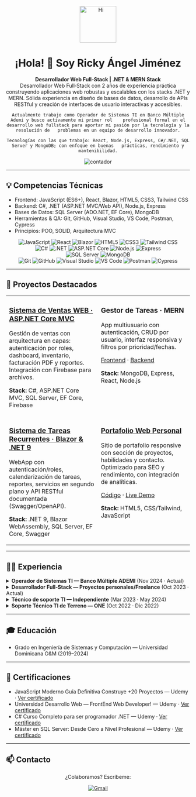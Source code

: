 <div align="center">
  <img src="https://media.giphy.com/media/M9gbBd9nbDrOTu1Mqx/giphy.gif" width="100" alt="Hi"/>
  <h1>¡Hola! 👋 Soy Ricky Ángel Jiménez</h1>
  <p>
    <strong>Desarrollador Web Full‑Stack | .NET & MERN Stack</strong><br/>
    Desarrollador Web Full‑Stack con 2 años de experiencia práctica construyendo aplicaciones web robustas y escalables con los stacks .NET y MERN. Sólida experiencia en diseño de bases de datos, desarrollo de APIs RESTful y creación de interfaces de usuario interactivas y accesibles.

    Actualmente trabajo como Operador de Sistemas TI en Banco Múltiple Ademi y busco activamente mi primer rol    profesional formal en el desarrollo web fullstack para aportar mi pasión por la tecnología y la resolución de   problemas en un equipo de desarrollo innovador.

    Tecnologías con las que trabajo: React, Node.js, Express, C#/.NET, SQL Server y MongoDB; con enfoque en buenas   prácticas, rendimiento y mantenibilidad.
  </p>
  <p>
    <img src="https://komarev.com/ghpvc/?username=xfiberex&label=Visitas%20al%20perfil&color=0e75b6&style=flat" alt="contador"/>
  </p>
</div>

---

## 💡 Competencias Técnicas

- Frontend: JavaScript (ES6+), React, Blazor, HTML5, CSS3, Tailwind CSS
- Backend: C#, .NET (ASP.NET MVC/Web API), Node.js, Express
- Bases de Datos: SQL Server (ADO.NET, EF Core), MongoDB
- Herramientas & QA: Git, GitHub, Visual Studio, VS Code, Postman, Cypress
- Principios: POO, SOLID, Arquitectura MVC

<div align="center">
  <!-- Frontend -->
  <img src="https://img.shields.io/badge/JavaScript-ES6%2B-F7DF1E?style=for-the-badge&logo=javascript&logoColor=000" alt="JavaScript"/>
  <img src="https://img.shields.io/badge/React-061DAFB?style=for-the-badge&logo=react&logoColor=61DAFB&labelColor=20232A&color=20232A" alt="React"/>
  <img src="https://img.shields.io/badge/Blazor-512BD4?style=for-the-badge&logo=dotnet&logoColor=fff" alt="Blazor"/>
  <img src="https://img.shields.io/badge/HTML5-E34F26?style=for-the-badge&logo=html5&logoColor=fff" alt="HTML5"/>
  <img src="https://img.shields.io/badge/CSS3-1572B6?style=for-the-badge&logo=css3&logoColor=fff" alt="CSS3"/>
  <img src="https://img.shields.io/badge/Tailwind-06B6D4?style=for-the-badge&logo=tailwindcss&logoColor=fff" alt="Tailwind CSS"/>
  <br/>
  
  <!-- Backend -->
  <img src="https://img.shields.io/badge/C%23-239120?style=for-the-badge&logo=csharp&logoColor=fff" alt="C#"/>
  <img src="https://img.shields.io/badge/.NET-512BD4?style=for-the-badge&logo=dotnet&logoColor=fff" alt=".NET"/>
  <img src="https://img.shields.io/badge/ASP.NET%20Core-512BD4?style=for-the-badge&logo=dotnet&logoColor=fff" alt="ASP.NET Core"/>
  <img src="https://img.shields.io/badge/Node.js-339933?style=for-the-badge&logo=nodedotjs&logoColor=fff" alt="Node.js"/>
  <img src="https://img.shields.io/badge/Express-000000?style=for-the-badge&logo=express&logoColor=fff" alt="Express"/>
  <br/>

  <!-- Bases de Datos -->
  <img src="https://img.shields.io/badge/SQL%20Server-CC2927?style=for-the-badge&logo=microsoftsqlserver&logoColor=white" alt="SQL Server"/>
  <img src="https://img.shields.io/badge/MongoDB-47A248?style=for-the-badge&logo=mongodb&logoColor=fff" alt="MongoDB"/>
  <br/>

  <!-- Herramientas & QA -->
  <img src="https://img.shields.io/badge/Git-F05032?style=for-the-badge&logo=git&logoColor=fff" alt="Git"/>
  <img src="https://img.shields.io/badge/GitHub-181717?style=for-the-badge&logo=github&logoColor=fff" alt="GitHub"/>
  <img src="https://img.shields.io/badge/Visual%20Studio-5C2D91?style=for-the-badge&logo=visualstudio&logoColor=fff" alt="Visual Studio"/>
  <img src="https://img.shields.io/badge/VS%20Code-007ACC?style=for-the-badge&logo=visualstudiocode&logoColor=fff" alt="VS Code"/>
  <img src="https://img.shields.io/badge/Postman-FF6C37?style=for-the-badge&logo=postman&logoColor=fff" alt="Postman"/>
  <img src="https://img.shields.io/badge/Cypress-17202C?style=for-the-badge&logo=cypress&logoColor=fff" alt="Cypress"/>
</div>

---

## 🚀 Proyectos Destacados

<table width="100%">
  <tr>
    <td width="50%" valign="top">
      <h3><a href="https://github.com/xfiberex/SistemaVenta_ASP.NET_CORE_MVC">Sistema de Ventas WEB · ASP.NET Core MVC</a></h3>
      <p>
        Gestión de ventas con arquitectura en capas: autenticación por roles, dashboard, inventario, facturación PDF y reportes. Integración con Firebase para archivos.
      </p>
      <p><strong>Stack:</strong> C#, ASP.NET Core MVC, SQL Server, EF Core, Firebase</p>
    </td>
    <td width="50%" valign="top">
      <h3>Gestor de Tareas · MERN</h3>
      <p>
        App multiusuario con autenticación, CRUD por usuario, interfaz responsiva y filtros por prioridad/fechas.
      </p>
      <p>
        <a href="https://github.com/xfiberex/todolist-frontend">Frontend</a> ·
        <a href="https://github.com/xfiberex/todolist-backend">Backend</a>
      </p>
      <p><strong>Stack:</strong> MongoDB, Express, React, Node.js</p>
    </td>
  </tr>
  <tr>
    <td width="50%" valign="top">
      <h3><a href="https://github.com/xfiberex/S_Blazor_TDApp">Sistema de Tareas Recurrentes · Blazor & .NET 9</a></h3>
      <p>
        WebApp con autenticación/roles, calendarización de tareas, reportes, servicios en segundo plano y API RESTful documentada (Swagger/OpenAPI).
      </p>
      <p><strong>Stack:</strong> .NET 9, Blazor WebAssembly, SQL Server, EF Core, Swagger</p>
    </td>
    <td width="50%" valign="top">
      <h3><a href="https://github.com/xfiberex/portafolio-web-rajb">Portafolio Web Personal</a></h3>
      <p>
        Sitio de portafolio responsive con sección de proyectos, habilidades y contacto. Optimizado para SEO y rendimiento, con integración de analíticas.
      </p>
      <p>
        <a href="https://github.com/xfiberex/portafolio-web-rajb">Código</a> · <a href="#">Live Demo</a>
      </p>
      <p><strong>Stack:</strong> HTML5, CSS/Tailwind, JavaScript</p>
    </td>
  </tr>
  
</table>

---

## 👨‍💻 Experiencia

<details>
  <summary><strong>Operador de Sistemas TI — Banco Múltiple ADEMI</strong> (Nov 2024 · Actual)</summary>
  <ul>
    <li>Ejecución y supervisión de cierres bancarios.</li>
    <li>Monitoreo proactivo y gestión/escalamiento de incidentes.</li>
    <li>Automatización de procesos y documentación técnica.</li>
  </ul>
</details>

<details>
  <summary><strong>Desarrollador Full‑Stack — Proyectos personales/Freelance</strong> (Oct 2023 · Actual)</summary>
  <ul>
    <li>Diseño e implementación end‑to‑end con React, Blazor, .NET Core y Node.js.</li>
    <li>APIs RESTful seguras, arquitectura limpia, principios SOLID y MVC.</li>
    <li>Modelado de datos y optimización en SQL Server y MongoDB.</li>
  </ul>
</details>

<details>
  <summary><strong>Técnico de soporte TI — Independiente</strong> (Mar 2023 · May 2024)</summary>
  <ul>
    <li>Instalación y configuración de SO; diagnóstico y resolución de incidencias.</li>
    <li>Soporte presencial y remoto; asesoría tecnológica a clientes.</li>
  </ul>
</details>

<details>
  <summary><strong>Soporte Técnico TI de Terreno — ONE</strong> (Oct 2022 · Dic 2022)</summary>
  <ul>
    <li>Preparación y asignación de dispositivos para el censo; soporte en terreno.</li>
    <li>Coordinación para cobertura y distribución eficiente de equipos.</li>
  </ul>
</details>

---

## 🎓 Educación

- Grado en Ingeniería de Sistemas y Computación — Universidad Dominicana O&M (2019–2024)

---

## 📜 Certificaciones

- JavaScript Moderno Guía Definitiva Construye +20 Proyectos — Udemy · <a href="https://ude.my/UC-ab97420b-943d-492e-9274-26f8d83bb73f">Ver certificado</a>
- Universidad Desarrollo Web — FrontEnd Web Developer! — Udemy · <a href="https://ude.my/UC-86704336-5a4f-47b6-9865-65305d8e9ce8">Ver certificado</a>
- C# Curso Completo para ser programador .NET — Udemy · <a href="https://ude.my/UC-d9956749-1290-452f-8ae0-dac05b51b199">Ver certificado</a>
- Máster en SQL Server: Desde Cero a Nivel Profesional — Udemy · <a href="https://ude.my/UC-6350abbb-f5a4-42c2-a2d3-c1a5de9ca727">Ver certificado</a>

---

## 📫 Contacto

<div align="center">
  <p>¿Colaboramos? Escríbeme:</p>
  <a href="mailto:rickyjimenez1820@gmail.com">
    <img src="https://img.shields.io/badge/Gmail-D14836?style=for-the-badge&logo=gmail&logoColor=white" alt="Gmail"/>
  </a>
</div>

